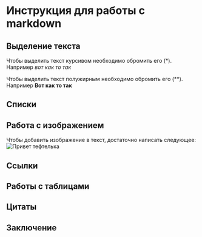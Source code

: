 # Инструкция для работы с markdown

## Выделение текста

Чтобы выделить текст курсивом необходимо обромить его (*). Например *вот как то так*

Чтобы выделить текст полужирным необходимо обромить его (**). Например **Вот как то так**

## Списки

## Работа с изображением

Чтобы добавить изображение в текст, достаточно написать следующее: ![Привет тефтелька](image.png)

## Ссылки

## Работы с таблицами

## Цитаты

## Заключение